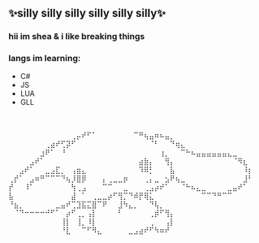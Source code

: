 ## ✨silly silly silly silly silly silly✨
### hii im shea & i like breaking things 

### langs im learning:
  - C#
  - JS
  - LUA
  - GLL

  ⠀⠀⠀⠀⠀⠀⠀⠀⠀⠀⠀⠀⠀⠀⠀⠀⠀⠀⠀⠀⠀⠀
⠀⠀⠀⠀⠀⠀⠀⠀⠀⠀⠀⠀⠀⠀⠀⠀⠀⠀⠀⠀⠀⠀⠀⠀⠀⠀⠀⠀⠀⠀⠀⠀⠀⠀⠀⠀⠀
⠀⠀⠀⠀⠀⠀⠀⠀⠀⠀⠀⠀⢀⡤⠞⠋⠁⠀⠀⠀⠀⠀⠀⠀⠉⠛⢦⣤⠶⠦⣤⡀⠀⠀⠀⠀⠀⠀⠀⠀⠀⠀⠀⠀⠀⠀⠀
⠀⠀⠀⠀⠀⠀⠀⢀⣴⠞⢋⡽⠋⠀⠀⠀⠀⠀⠀⠀⠀⠀⠀⠀⠀⠀⠀⠈⠃⠀⠀⠙⢶⣄⠀⠀⠀⠀⠀⠀⠀⠀⠀⠀⠀⠀⠀
⠀⠀⠀⠀⠀⠀⣰⠟⠁⠀⠘⠀⠀⠀⠀⠀⠀⠀⠀⠀⠀⠀⠀⠀⠀⠀⠀⠀⠀⢰⡀⠀⠀⠉⠓⠦⣤⣤⣤⣤⣤⣤⣄⣀⠀⠀⠀
⠀⠀⠀⠀⣠⠞⠁⠀⠀⠀⠀⠀⠀⠀⠀⠀⠀⠀⠀⠀⠀⠀⠀⠀⠀⣴⣷⡄⠀⠀⢻⡄⠀⠀⠀⠀⠀⠀⠀⠀⠀⠀⠀⠈⠻⣆⠀
⠀⠀⣠⠞⠁⠀⠀⣀⣠⣏⡀⠀⢠⣶⣄⠀⠀⠀⠀⠀⠀⠀⠀⠀⠀⠹⠿⡃⠀⠀⠀⣧⠀⠀⠀⠀⠀⠀⠀⠀⠀⠀⠀⠀⠀⠸⡆
⢀⡞⠁⠀⣠⠶⠛⠉⠉⠉⠙⢦⡸⣿⡿⠀⠀⠀⡄⢀⣀⣀⡶⠀⠀⠀⢀⡄⣀⠀⣢⠟⢦⣀⠀⠀⠀⠀⠀⠀⠀⠀⠀⠀⠀⣸⠃
⡞⠀⠀⠸⠁⠀⠀⠀⠀⠀⠀⠀⢳⢀⣠⠀⠀⠀⠉⠉⠀⠀⣀⠀⠀⠀⢀⣠⡴⠞⠁⠀⠀⠈⠓⠦⣄⣀⠀⠀⠀⠀⣀⣤⠞⠁⠀
⣧⠀⠀⠀⠀⠀⠀⠀⠀⠀⠀⠀⣼⠀⠁⠀⢀⣀⣀⡴⠋⢻⡉⠙⠾⡟⢿⣅⠀⠀⠀⠀⠀⠀⠀⠀⠀⠉⠉⠙⠛⠉⠉⠀⠀⠀⠀
⠘⣦⡀⠀⠀⠀⠀⠀⠀⣀⣤⠞⢉⣹⣯⣍⣿⠉⠟⠀⠀⣸⠳⣄⡀⠀⠀⠙⢧⡀⠀⠀⠀⠀⠀⠀⠀⠀⠀⠀⠀⠀⠀⠀⠀⠀⠀
⠀⠈⠙⠒⠒⠒⠒⠚⠋⠁⠀⡴⠋⢀⡀⢠⡇⠀⠀⠀⠀⠃⠀⠀⠀⠀⠀⢀⡾⠋⢻⡄⠀⠀⠀⠀⠀⠀⠀⠀⠀⠀⠀⠀⠀⠀⠀
⠀⠀⠀⠀⠀⠀⠀⠀⠀⠀⢸⡇⠀⢸⡀⠸⡇⠀⠀⠀⠀⠀⠀⠀⠀⠀⠀⢀⠀⠀⢠⡇⠀⠀⠀⠀⠀⠀⠀⠀⠀⠀⠀⠀⠀⠀⠀
⠀⠀⠀⠀⠀⠀⠀⠀⠀⠀⠘⣇⠀⠀⠉⠋⠻⣄⠀⠀⠀⠀⠀⣀⣠⣴⠞⠋⠳⠶⠞⠀⠀⠀⠀⠀⠀⠀⠀⠀⠀⠀⠀⠀⠀⠀⠀
⠀⠀⠀⠀⠀⠀⠀⠀⠀⠀⠀⠀⠀⠀⠀⠀⠀⠀⠀

<!--
**sheawastaken/sheawastaken** is a ✨ _special_ ✨ repository because its `README.md` (this file) appears on your GitHub profile.

Here are some ideas to get you started:

- 🔭 I’m currently working on ...
- 🌱 I’m currently learning ...
- 👯 I’m looking to collaborate on ...
- 🤔 I’m looking for help with ...
- 💬 Ask me about ...
- 📫 How to reach me: ...
- 😄 Pronouns: ...
- ⚡ Fun fact: ...
-->
